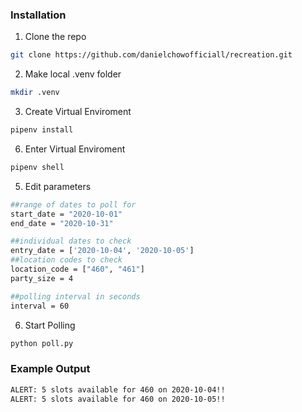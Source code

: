 
### Installation

1. Clone the repo
```sh
git clone https://github.com/danielchowofficiall/recreation.git
```
2. Make local .venv folder
```sh
mkdir .venv
```
3. Create Virtual Enviroment
```sh
pipenv install
```
6. Enter Virtual Enviroment
```sh
pipenv shell
```
5. Edit parameters
```sh
##range of dates to poll for
start_date = "2020-10-01"
end_date = "2020-10-31"

##individual dates to check
entry_date = ['2020-10-04', '2020-10-05']
##location codes to check
location_code = ["460", "461"]
party_size = 4

##polling interval in seconds
interval = 60
```
6. Start Polling
```sh
python poll.py
```
### Example Output
```sh
ALERT: 5 slots available for 460 on 2020-10-04!!
ALERT: 5 slots available for 460 on 2020-10-05!!
```
